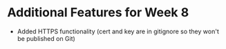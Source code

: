 # Additional Features for Week 8
- Added HTTPS functionality (cert and key are in gitignore so they won't be published on Git)
